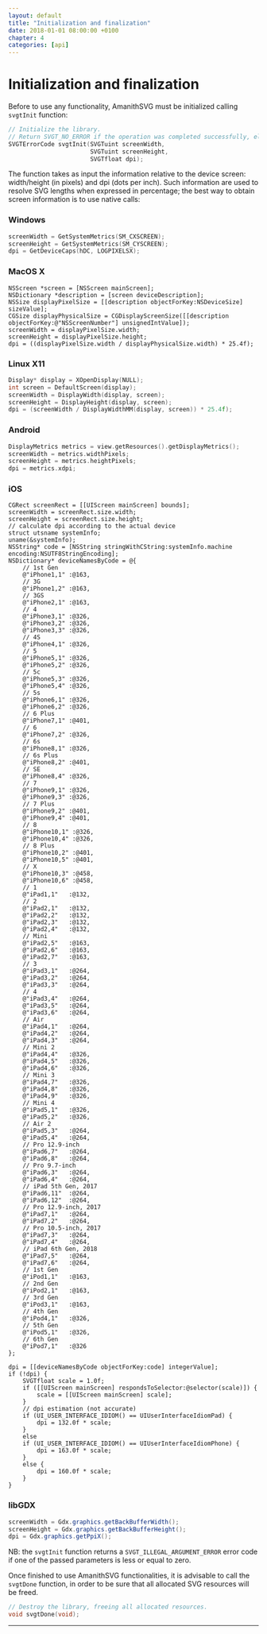 ```yaml
---
layout: default
title: "Initialization and finalization"
date: 2018-01-01 08:00:00 +0100
chapter: 4
categories: [api]
---
```


# Initialization and finalization

Before to use any functionality, AmanithSVG must be initialized calling `svgtInit` function:

```c
// Initialize the library.
// Return SVGT_NO_ERROR if the operation was completed successfully, else an error code.
SVGTErrorCode svgtInit(SVGTuint screenWidth,
                       SVGTuint screenHeight,
                       SVGTfloat dpi);
```

The function takes as input the information relative to the device screen: width/height (in pixels) and dpi (dots per inch). Such information are used to resolve SVG lengths when expressed in percentage; the best way to obtain screen information is to use native calls:

### Windows

```c
screenWidth = GetSystemMetrics(SM_CXSCREEN);
screenHeight = GetSystemMetrics(SM_CYSCREEN);
dpi = GetDeviceCaps(hDC, LOGPIXELSX);
```

###  MacOS X

```objc
NSScreen *screen = [NSScreen mainScreen];
NSDictionary *description = [screen deviceDescription];
NSSize displayPixelSize = [[description objectForKey:NSDeviceSize] sizeValue];
CGSize displayPhysicalSize = CGDisplayScreenSize([[description objectForKey:@"NSScreenNumber"] unsignedIntValue]);
screenWidth = displayPixelSize.width;
screenHeight = displayPixelSize.height;
dpi = ((displayPixelSize.width / displayPhysicalSize.width) * 25.4f);
```

### Linux X11

```c
Display* display = XOpenDisplay(NULL);
int screen = DefaultScreen(display);
screenWidth = DisplayWidth(display, screen);
screenHeight = DisplayHeight(display, screen);
dpi = (screenWidth / DisplayWidthMM(display, screen)) * 25.4f);
```

### Android

```c
DisplayMetrics metrics = view.getResources().getDisplayMetrics();
screenWidth = metrics.widthPixels;
screenHeight = metrics.heightPixels;
dpi = metrics.xdpi;
```

### iOS

```objc
CGRect screenRect = [[UIScreen mainScreen] bounds];
screenWidth = screenRect.size.width;
screenHeight = screenRect.size.height;
// calculate dpi according to the actual device
struct utsname systemInfo;
uname(&systemInfo);
NSString* code = [NSString stringWithCString:systemInfo.machine encoding:NSUTF8StringEncoding];
NSDictionary* deviceNamesByCode = @{
    // 1st Gen
    @"iPhone1,1" :@163,
    // 3G
    @"iPhone1,2" :@163,
    // 3GS
    @"iPhone2,1" :@163,
    // 4
    @"iPhone3,1" :@326,
    @"iPhone3,2" :@326,
    @"iPhone3,3" :@326,
    // 4S
    @"iPhone4,1" :@326,
    // 5
    @"iPhone5,1" :@326,
    @"iPhone5,2" :@326,
    // 5c
    @"iPhone5,3" :@326,
    @"iPhone5,4" :@326,
    // 5s
    @"iPhone6,1" :@326,
    @"iPhone6,2" :@326,
    // 6 Plus
    @"iPhone7,1" :@401,
    // 6
    @"iPhone7,2" :@326,
    // 6s
    @"iPhone8,1" :@326,
    // 6s Plus
    @"iPhone8,2" :@401,
    // SE
    @"iPhone8,4" :@326,
    // 7
    @"iPhone9,1" :@326,
    @"iPhone9,3" :@326,
    // 7 Plus
    @"iPhone9,2" :@401,
    @"iPhone9,4" :@401,
    // 8
    @"iPhone10,1" :@326,
    @"iPhone10,4" :@326,
    // 8 Plus
    @"iPhone10,2" :@401,
    @"iPhone10,5" :@401,
    // X
    @"iPhone10,3" :@458,
    @"iPhone10,6" :@458,
    // 1
    @"iPad1,1"   :@132,
    // 2
    @"iPad2,1"   :@132,
    @"iPad2,2"   :@132,
    @"iPad2,3"   :@132,
    @"iPad2,4"   :@132,
    // Mini
    @"iPad2,5"   :@163,
    @"iPad2,6"   :@163,
    @"iPad2,7"   :@163,
    // 3
    @"iPad3,1"   :@264,
    @"iPad3,2"   :@264,
    @"iPad3,3"   :@264,
    // 4
    @"iPad3,4"   :@264,
    @"iPad3,5"   :@264,
    @"iPad3,6"   :@264,
    // Air
    @"iPad4,1"   :@264,
    @"iPad4,2"   :@264,
    @"iPad4,3"   :@264,
    // Mini 2
    @"iPad4,4"   :@326,
    @"iPad4,5"   :@326,
    @"iPad4,6"   :@326,
    // Mini 3
    @"iPad4,7"   :@326,
    @"iPad4,8"   :@326,
    @"iPad4,9"   :@326,
    // Mini 4
    @"iPad5,1"   :@326,
    @"iPad5,2"   :@326,
    // Air 2
    @"iPad5,3"   :@264,
    @"iPad5,4"   :@264,
    // Pro 12.9-inch
    @"iPad6,7"   :@264,
    @"iPad6,8"   :@264,
    // Pro 9.7-inch
    @"iPad6,3"   :@264,
    @"iPad6,4"   :@264,
    // iPad 5th Gen, 2017
    @"iPad6,11"  :@264,
    @"iPad6,12"  :@264,
    // Pro 12.9-inch, 2017
    @"iPad7,1"   :@264,
    @"iPad7,2"   :@264,
    // Pro 10.5-inch, 2017
    @"iPad7,3"   :@264,
    @"iPad7,4"   :@264,
    // iPad 6th Gen, 2018
    @"iPad7,5"   :@264,
    @"iPad7,6"   :@264,
    // 1st Gen
    @"iPod1,1"   :@163,
    // 2nd Gen
    @"iPod2,1"   :@163,
    // 3rd Gen
    @"iPod3,1"   :@163,
    // 4th Gen
    @"iPod4,1"   :@326,
    // 5th Gen
    @"iPod5,1"   :@326,
    // 6th Gen
    @"iPod7,1"   :@326
};

dpi = [[deviceNamesByCode objectForKey:code] integerValue];
if (!dpi) {
    SVGTfloat scale = 1.0f;
    if ([[UIScreen mainScreen] respondsToSelector:@selector(scale)]) {
        scale = [[UIScreen mainScreen] scale];
    }
    // dpi estimation (not accurate)
    if (UI_USER_INTERFACE_IDIOM() == UIUserInterfaceIdiomPad) {
        dpi = 132.0f * scale;
    }
    else
    if (UI_USER_INTERFACE_IDIOM() == UIUserInterfaceIdiomPhone) {
        dpi = 163.0f * scale;
    }
    else {
        dpi = 160.0f * scale;
    }
}
```

### libGDX

```java
screenWidth = Gdx.graphics.getBackBufferWidth();
screenHeight = Gdx.graphics.getBackBufferHeight();
dpi = Gdx.graphics.getPpiX();
```

NB: the `svgtInit` function returns a `SVGT_ILLEGAL_ARGUMENT_ERROR` error code if one of the passed parameters is less or equal to zero.

Once finished to use AmanithSVG functionalities, it is advisable to call the `svgtDone` function, in order to be sure that all allocated SVG resources will be freed.

```c
// Destroy the library, freeing all allocated resources.
void svgtDone(void);
```
---
